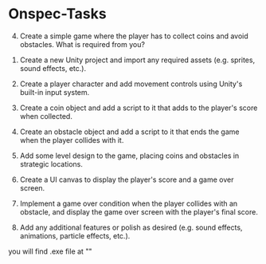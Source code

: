 # Onspec-Tasks
4) Create a simple game where the player has to collect coins and avoid obstacles.
 What is required from you?
 
1. Create a new Unity project and import any required assets (e.g. sprites, sound effects, etc.).

2. Create a player character and add movement controls using Unity's built-in input system.

3. Create a coin object and add a script to it that adds to the player's score when collected.

4. Create an obstacle object and add a script to it that ends the game when the player collides with 
it.

5. Add some level design to the game, placing coins and obstacles in strategic locations.

6. Create a UI canvas to display the player's score and a game over screen.

7. Implement a game over condition when the player collides with an obstacle, and display the 
game over screen with the player's final score.

8. Add any additional features or polish as desired (e.g. sound effects, animations, particle effects, 
etc.).

you will find .exe file at ""
